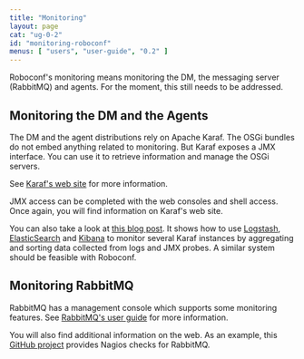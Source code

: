 ```yaml
---
title: "Monitoring"
layout: page
cat: "ug-0-2"
id: "monitoring-roboconf"
menus: [ "users", "user-guide", "0.2" ]
---
```


Roboconf's monitoring means monitoring the DM, the messaging server (RabbitMQ) and agents.
For the moment, this still needs to be addressed.


## Monitoring the DM and the Agents

The DM and the agent distributions rely on Apache Karaf.
The OSGi bundles do not embed anything related to monitoring. But Karaf
exposes a JMX interface. You can use it to retrieve information and manage
the OSGi servers.

See [Karaf's web site](http://karaf.apache.org/manual/latest/users-guide/monitoring.html) for more information.

JMX access can be completed with the web consoles and shell access.
Once again, you will find information on Karaf's web site.

You can also take a look at [this blog post](http://blog.nanthrax.net/2014/03/apache-karaf-cellar-camel-activemq-monitoring-with-elk-elasticsearch-logstash-and-kibana/).
It shows how to use [Logstash](http://logstash.net/), [ElasticSearch](http://www.elasticsearch.org) and
[Kibana](http://www.elasticsearch.org/overview/kibana) to monitor several Karaf instances by aggregating and sorting
data collected from logs and JMX probes. A similar system should be feasible with Roboconf.


## Monitoring RabbitMQ

RabbitMQ has a management console which supports some monitoring features.
See [RabbitMQ's user guide](http://www.rabbitmq.com/management.html) for more information.

You will also find additional information on the web.
As an example, this [GitHub project](https://github.com/jamesc/nagios-plugins-rabbitmq) provides Nagios checks for RabbitMQ.
